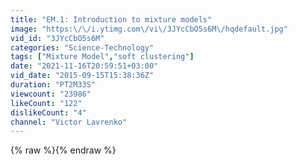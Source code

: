 ```yaml
---
title: "EM.1: Introduction to mixture models"
image: "https:\/\/i.ytimg.com\/vi\/3JYcCbO5s6M\/hqdefault.jpg"
vid_id: "3JYcCbO5s6M"
categories: "Science-Technology"
tags: ["Mixture Model","soft clustering"]
date: "2021-11-16T20:59:51+03:00"
vid_date: "2015-09-15T15:38:36Z"
duration: "PT2M33S"
viewcount: "23986"
likeCount: "122"
dislikeCount: "4"
channel: "Victor Lavrenko"
---
```

{% raw %}{% endraw %}
